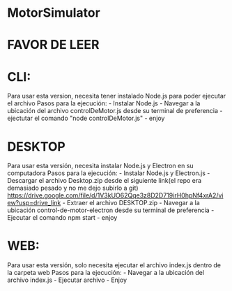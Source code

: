 ﻿# MotorSimulator

# FAVOR DE LEER
# CLI:
Para usar esta version, necesita tener instalado Node.js para poder ejecutar el archivo
Pasos para la ejecución:
    - Instalar Node.js
    - Navegar a la ubicación del archivo controlDeMotor.js desde su terminal de preferencia
    - ejectutar el comando "node controlDeMotor.js"
    - enjoy

# DESKTOP
Para usar esta versión, necesita instalar Node.js y Electron en su computadora
Pasos para la ejecución:
    - Instalar Node.js y Electron.js
    - Descargar el archivo Desktop.zip desde el siguiente link(el repo era demasiado pesado y no me dejo subirlo a git)
    https://drive.google.com/file/d/1V3kUO62Qqe3z8D2D719irH0hpNf4xrA2/view?usp=drive_link
    - Extraer  el archivo DESKTOP.zip
    - Navegar a la ubicación control-de-motor-electron desde su terminal de preferencia
    - Ejecutar el comando npm start
    - enjoy

# WEB:
Para usar esta versión, solo necesita ejecutar el archivo index.js dentro de la carpeta web
Pasos para la ejecución:
    - Navegar a la ubicación del archivo index.js
    - Ejecutar archivo
    - Enjoy
